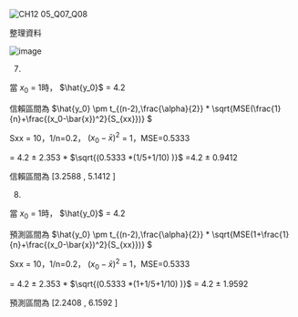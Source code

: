 ![CH12 05_Q07_Q08](https://github.com/user-attachments/assets/fa9ecb5c-2495-48d0-aef0-f6166e6b088e)

整理資料

![image](https://github.com/user-attachments/assets/6d422db0-a47c-4b21-a25d-2ba9d7508409)


7.

當 $x_0$ = 1時， $\hat{y_0}$ = 4.2

信賴區間為 $\hat{y_0} \pm t_{(n-2),\frac{\alpha}{2}} * \sqrt{MSE(\frac{1}{n}+\frac{(x_0-\bar{x})^2}{S_{xx}})} $ 

Sxx = 10，1/n=0.2， $(x_0-\bar{x})^2$ = 1，MSE=0.5333

= 4.2 $\pm$ 2.353 * $\sqrt{(0.5333 *(1/5+1/10) )}$ =4.2 $\pm$ 0.9412

信賴區間為 [3.2588 , 5.1412 ]


8.

當 $x_0$ = 1時， $\hat{y_0}$ = 4.2

預測區間為 $\hat{y_0} \pm t_{(n-2),\frac{\alpha}{2}} * \sqrt{MSE(1+\frac{1}{n}+\frac{(x_0-\bar{x})^2}{S_{xx}})} $ 

Sxx = 10，1/n=0.2， $(x_0-\bar{x})^2$ = 1，MSE=0.5333

= 4.2 $\pm$ 2.353 * $\sqrt{(0.5333 *(1+1/5+1/10) )}$ = 4.2 $\pm$ 1.9592

預測區間為 [2.2408 , 6.1592 ]
